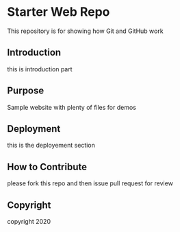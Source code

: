 # Starter Web Repo

This repository is for showing how Git and GitHub work

## Introduction

this is introduction part

## Purpose

Sample website with plenty of files for demos

## Deployment

this is the deployement section 

## How to Contribute

please fork this repo and then issue pull request for review

## Copyright

copyright 2020